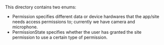 This directory contains two enums:
  - Permission specifies different data or device hardwares that the app/site needs access permissions to; currently we have camera and microphone.
  - PermissionState specifies whether the user has granted the site permission to use a certain type of permission.
